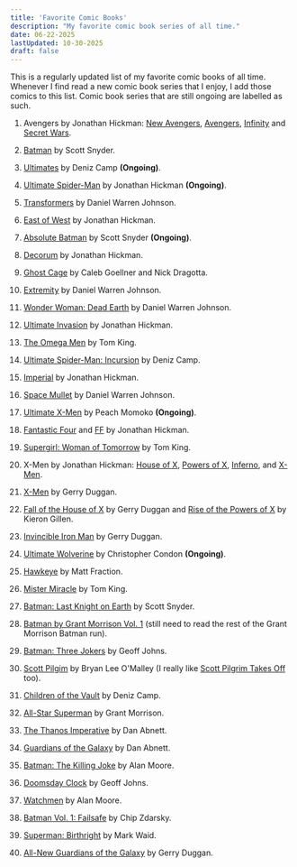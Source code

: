 ```yaml
---
title: 'Favorite Comic Books'
description: "My favorite comic book series of all time."
date: 06-22-2025
lastUpdated: 10-30-2025
draft: false
---
```


This is a regularly updated list of my favorite comic books of all time. Whenever I find read a new comic book series that I enjoy, I add those comics to this list. Comic book series that are still ongoing are labelled as such.

1. Avengers by Jonathan Hickman: [New Avengers](https://www.marvel.com/comics/series/16451/new_avengers_2013_2015), [Avengers](https://www.marvel.com/comics/series/16452/avengers_2012_-_2015), [Infinity](https://www.marvel.com/comics/series/17735/infinity_2013) and [Secret Wars](https://www.marvel.com/comics/series/19648/secret_wars_2015_2016).

2. [Batman](https://www.dcuniverseinfinite.com/comics/series/batman-2011-2016/e98b04b0-b3b3-4fda-b735-3c120c7c4f4a) by Scott Snyder.

3. [Ultimates](https://www.marvel.com/comics/series/38865/ultimates_2024_present) by Deniz Camp **(Ongoing)**.

4. [Ultimate Spider-Man](https://www.marvel.com/comics/series/38809/ultimate_spider-man_2024_-_present) by Jonathan Hickman **(Ongoing)**.

5. [Transformers](https://imagecomics.com/comics/series/transformers) by Daniel Warren Johnson.

6. [East of West](https://imagecomics.com/comics/series/east-of-west) by Jonathan Hickman.

7. [Absolute Batman](https://www.dc.com/comics/absolute-batman-2024/absolute-batman-1) by Scott Snyder **(Ongoing)**.

8. [Decorum](https://imagecomics.com/comics/series/decorum) by Jonathan Hickman.

9. [Ghost Cage](https://imagecomics.com/comics/series/ghost-cage) by Caleb Goellner and Nick Dragotta.

10. [Extremity](https://imagecomics.com/comics/series/extremity) by Daniel Warren Johnson.

11. [Wonder Woman: Dead Earth](https://www.dc.com/graphic-novels/wonder-woman-dead-earth-2019/wonder-woman-dead-earth) by Daniel Warren Johnson.

12. [Ultimate Invasion](https://www.marvel.com/comics/series/33281/ultimate_invasion_2023_-_present) by Jonathan Hickman.

13. [The Omega Men](https://www.dcuniverseinfinite.com/comics/series/the-omega-men-2015-2016/60b3893d-c9df-47f5-b1ae-ffbca548bf29) by Tom King.

14. [Ultimate Spider-Man: Incursion](https://www.marvel.com/comics/series/43373/ultimate_spiderman_incursion_2025_present) by Deniz Camp.

15. [Imperial](https://www.marvel.com/comics/series/42471/imperial_2025_present) by Jonathan Hickman.

16. [Space Mullet](https://www.space-mullet.com/) by Daniel Warren Johnson.

17. [Ultimate X-Men](https://www.marvel.com/comics/series/38817/ultimate_xmen_2024_present) by Peach Momoko **(Ongoing)**.

18.  [Fantastic Four](https://www.marvel.com/comics/series/421/fantastic_four_1998_2012) and [FF](https://www.marvel.com/comics/series/13440/ff_2011_2012) by Jonathan Hickman.

19.  [Supergirl: Woman of Tomorrow](https://www.dcuniverseinfinite.com/comics/series/supergirl-woman-of-tomorrow-2021/0e8f2a1d-a627-4286-a3c7-f88c7e458a63) by Tom King.

20. X-Men by Jonathan Hickman: [House of X](https://www.marvel.com/comics/series/26338/house_of_x_2019), [Powers of X](https://www.marvel.com/comics/series/26340/powers_of_x_2019), [Inferno](https://www.marvel.com/comics/series/32954/inferno_2021_2022), and [X-Men](https://www.marvel.com/comics/series/27567/xmen_2019_2021).

21. [X-Men](https://www.marvel.com/comics/series/31324/xmen_2021_present) by Gerry Duggan.

22. [Fall of the House of X](https://www.marvel.com/comics/series/38458/fall_of_the_house_of_x_2024_present) by Gerry Duggan and [Rise of the Powers of X](https://www.marvel.com/comics/series/38472/rise_of_the_powers_of_x_2024_present) by Kieron Gillen.

23. [Invincible Iron Man](https://www.marvel.com/comics/series/34717/invincible_iron_man_2022_present) by Gerry Duggan.

24. [Ultimate Wolverine](https://www.marvel.com/comics/series/42303/ultimate_wolverine_2025_present) by Christopher Condon **(Ongoing)**.

25. [Hawkeye](https://www.marvel.com/comics/series/16309/hawkeye_2012_2015) by Matt Fraction.

26. [Mister Miracle](https://www.dc.com/graphic-novels/mister-miracle-2017/mister-miracle) by Tom King.

27. [Batman: Last Knight on Earth](https://www.dc.com/graphic-novels/batman-last-knight-on-earth-2019/batman-last-knight-on-earth) by Scott Snyder.

28. [Batman by Grant Morrison Vol. 1](https://www.dc.com/graphic-novels/batman-by-grant-morrison-omnibus-2018/batman-by-grant-morrison-omnibus-vol-1) (still need to read the rest of the Grant Morrison Batman run).

29. [Batman: Three Jokers](https://www.dc.com/graphic-novels/batman-three-jokers) by Geoff Johns.

30. [Scott Pilgim](https://oni-press.myshopify.com/collections/scott-pilgrim) by Bryan Lee O'Malley (I really like [Scott Pilgrim Takes Off](https://www.netflix.com/title/81153115) too).

31. [Children of the Vault](https://www.marvel.com/comics/series/36896/children_of_the_vault_2023_present) by Deniz Camp.

32. [All-Star Superman](https://www.dc.com/graphic-novels/all-star-superman-2005/all-star-superman) by Grant Morrison.

33. [The Thanos Imperative](https://www.marvel.com/comics/series/9950/the_thanos_imperative_2010) by Dan Abnett.

34. [Guardians of the Galaxy](https://www.marvel.com/comics/series/4885/guardians_of_the_galaxy_2008_2010) by Dan Abnett.

35. [Batman: The Killing Joke](https://www.dc.com/graphic-novels/batman-the-killing-joke-the-deluxe-edition) by Alan Moore.

36. [Doomsday Clock](https://www.dcuniverseinfinite.com/collections/story-doomsday-clock) by Geoff Johns. 

37. [Watchmen](https://www.dc.com/graphic-novels/watchmen-1986/watchmen) by Alan Moore.

38. [Batman Vol. 1: Failsafe](https://www.dc.com/graphic-novels/batman-2016/batman-vol-1-failsafe) by Chip Zdarsky.

39. [Superman: Birthright](https://www.dc.com/graphic-novels/superman-birthright-the-deluxe-edition) by Mark Waid.

40. [All-New Guardians of the Galaxy](https://www.marvel.com/comics/series/23058/allnew_guardians_of_the_galaxy_2017) by Gerry Duggan.
